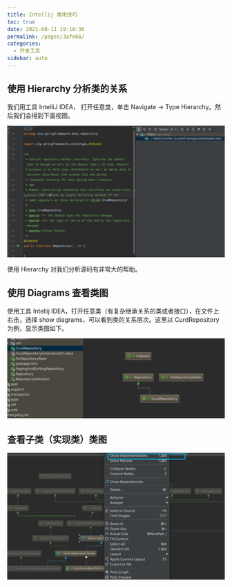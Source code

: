 ```yaml
---
title: Intellij 常用技巧
toc: true
date: 2021-08-11 19:18:36
permalink: /pages/3afe66/
categories:
  - 开发工具
sidebar: auto
---
```


## 使用 Hierarchy 分析类的关系

我们用工具 IntelliJ IDEA， 打开任意类，单击 Navigate → Type Hierarchy。然后我们会得到下面视图。

![Hierarchy](./idea-skills/idea-hierarchy.jpg)

使用 Hierarchy 对我们分析源码有非常大的帮助。

## 使用 Diagrams 查看类图

使用工具 Intellij IDEA，打开任意类（有复杂继承关系的类或者接口），在文件上右击，选择 show diagrams，可以看到类的关系层次。这里以 CurdRepository 为例，显示类图如下。

![类图](./idea-skills/idea-diagram.png)

## 查看子类（实现类）类图

![image-20200406094512355](./idea-skills/image-20200406094512355.png)

